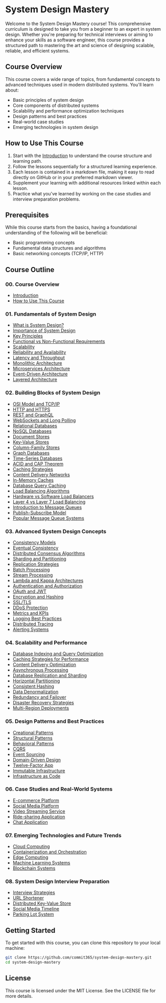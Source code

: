 # System Design Mastery

Welcome to the System Design Mastery course! This comprehensive curriculum is designed to take you from a beginner to an expert in system design. Whether you're preparing for technical interviews or aiming to enhance your skills as a software engineer, this course provides a structured path to mastering the art and science of designing scalable, reliable, and efficient systems.

## Course Overview

This course covers a wide range of topics, from fundamental concepts to advanced techniques used in modern distributed systems. You'll learn about:

- Basic principles of system design
- Core components of distributed systems
- Scalability and performance optimization techniques
- Design patterns and best practices
- Real-world case studies
- Emerging technologies in system design

## How to Use This Course

1. Start with the [Introduction](00-course-overview/00-introduction.md) to understand the course structure and learning path.
2. Follow the lessons sequentially for a structured learning experience.
3. Each lesson is contained in a markdown file, making it easy to read directly on GitHub or in your preferred markdown viewer.
4. Supplement your learning with additional resources linked within each lesson.
5. Practice what you've learned by working on the case studies and interview preparation problems.

## Prerequisites

While this course starts from the basics, having a foundational understanding of the following will be beneficial:

- Basic programming concepts
- Fundamental data structures and algorithms
- Basic networking concepts (TCP/IP, HTTP)

## Course Outline

### 00. Course Overview

- [Introduction](00-course-overview/00-introduction.md)
- [How to Use This Course](00-course-overview/01-how-to-use-this-course.md)

### 01. Fundamentals of System Design

- [What is System Design?](01-fundamentals/01-introduction-to-system-design/01-what-is-system-design.md)
- [Importance of System Design](01-fundamentals/01-introduction-to-system-design/02-importance-of-system-design.md)
- [Key Principles](01-fundamentals/01-introduction-to-system-design/03-key-principles.md)
- [Functional vs Non-Functional Requirements](01-fundamentals/02-basic-concepts/01-functional-vs-non-functional-requirements.md)
- [Scalability](01-fundamentals/02-basic-concepts/02-scalability.md)
- [Reliability and Availability](01-fundamentals/02-basic-concepts/03-reliability-and-availability.md)
- [Latency and Throughput](01-fundamentals/02-basic-concepts/04-latency-and-throughput.md)
- [Monolithic Architecture](01-fundamentals/03-architecture-patterns/01-monolithic-architecture.md)
- [Microservices Architecture](01-fundamentals/03-architecture-patterns/02-microservices-architecture.md)
- [Event-Driven Architecture](01-fundamentals/03-architecture-patterns/03-event-driven-architecture.md)
- [Layered Architecture](01-fundamentals/03-architecture-patterns/04-layered-architecture.md)

### 02. Building Blocks of System Design

- [OSI Model and TCP/IP](02-building-blocks/01-networking-basics/01-osi-model-and-tcp-ip.md)
- [HTTP and HTTPS](02-building-blocks/01-networking-basics/02-http-and-https.md)
- [REST and GraphQL](02-building-blocks/01-networking-basics/03-rest-and-graphql.md)
- [WebSockets and Long Polling](02-building-blocks/01-networking-basics/04-websockets-and-long-polling.md)
- [Relational Databases](02-building-blocks/02-databases/01-relational-databases.md)
- [NoSQL Databases](02-building-blocks/02-databases/02-nosql-databases.md)
- [Document Stores](02-building-blocks/02-databases/03-document-stores.md)
- [Key-Value Stores](02-building-blocks/02-databases/04-key-value-stores.md)
- [Column-Family Stores](02-building-blocks/02-databases/05-column-family-stores.md)
- [Graph Databases](02-building-blocks/02-databases/06-graph-databases.md)
- [Time-Series Databases](02-building-blocks/02-databases/07-time-series-databases.md)
- [ACID and CAP Theorem](02-building-blocks/02-databases/08-acid-and-cap-theorem.md)
- [Caching Strategies](02-building-blocks/03-caching/01-caching-strategies.md)
- [Content Delivery Networks](02-building-blocks/03-caching/02-content-delivery-networks.md)
- [In-Memory Caches](02-building-blocks/03-caching/03-in-memory-caches.md)
- [Database Query Caching](02-building-blocks/03-caching/04-database-query-caching.md)
- [Load Balancing Algorithms](02-building-blocks/04-load-balancing/01-load-balancing-algorithms.md)
- [Hardware vs Software Load Balancers](02-building-blocks/04-load-balancing/02-hardware-vs-software-load-balancers.md)
- [Layer 4 vs Layer 7 Load Balancing](02-building-blocks/04-load-balancing/03-layer-4-vs-layer-7-load-balancing.md)
- [Introduction to Message Queues](02-building-blocks/05-message-queues/01-introduction-to-message-queues.md)
- [Publish-Subscribe Model](02-building-blocks/05-message-queues/02-publish-subscribe-model.md)
- [Popular Message Queue Systems](02-building-blocks/05-message-queues/03-popular-message-queue-systems.md)

### 03. Advanced System Design Concepts

- [Consistency Models](03-advanced-concepts/01-distributed-systems/01-consistency-models.md)
- [Eventual Consistency](03-advanced-concepts/01-distributed-systems/02-eventual-consistency.md)
- [Distributed Consensus Algorithms](03-advanced-concepts/01-distributed-systems/03-distributed-consensus-algorithms.md)
- [Sharding and Partitioning](03-advanced-concepts/01-distributed-systems/04-sharding-and-partitioning.md)
- [Replication Strategies](03-advanced-concepts/01-distributed-systems/05-replication-strategies.md)
- [Batch Processing](03-advanced-concepts/02-data-processing/01-batch-processing.md)
- [Stream Processing](03-advanced-concepts/02-data-processing/02-stream-processing.md)
- [Lambda and Kappa Architectures](03-advanced-concepts/02-data-processing/03-lambda-and-kappa-architectures.md)
- [Authentication and Authorization](03-advanced-concepts/03-security/01-authentication-and-authorization.md)
- [OAuth and JWT](03-advanced-concepts/03-security/02-oauth-and-jwt.md)
- [Encryption and Hashing](03-advanced-concepts/03-security/03-encryption-and-hashing.md)
- [SSL/TLS](03-advanced-concepts/03-security/04-ssl-tls.md)
- [DDoS Protection](03-advanced-concepts/03-security/05-ddos-protection.md)
- [Metrics and KPIs](03-advanced-concepts/04-monitoring-and-logging/01-metrics-and-kpis.md)
- [Logging Best Practices](03-advanced-concepts/04-monitoring-and-logging/02-logging-best-practices.md)
- [Distributed Tracing](03-advanced-concepts/04-monitoring-and-logging/03-distributed-tracing.md)
- [Alerting Systems](03-advanced-concepts/04-monitoring-and-logging/04-alerting-systems.md)

### 04. Scalability and Performance

- [Database Indexing and Query Optimization](04-scalability-and-performance/01-performance-optimization/01-database-indexing-and-query-optimization.md)
- [Caching Strategies for Performance](04-scalability-and-performance/01-performance-optimization/02-caching-strategies-for-performance.md)
- [Content Delivery Optimization](04-scalability-and-performance/01-performance-optimization/03-content-delivery-optimization.md)
- [Asynchronous Processing](04-scalability-and-performance/01-performance-optimization/04-asynchronous-processing.md)
- [Database Replication and Sharding](04-scalability-and-performance/02-scalability-patterns/01-database-replication-and-sharding.md)
- [Horizontal Partitioning](04-scalability-and-performance/02-scalability-patterns/02-horizontal-partitioning.md)
- [Consistent Hashing](04-scalability-and-performance/02-scalability-patterns/03-consistent-hashing.md)
- [Data Denormalization](04-scalability-and-performance/02-scalability-patterns/04-data-denormalization.md)
- [Redundancy and Failover](04-scalability-and-performance/03-high-availability/01-redundancy-and-failover.md)
- [Disaster Recovery Strategies](04-scalability-and-performance/03-high-availability/02-disaster-recovery-strategies.md)
- [Multi-Region Deployments](04-scalability-and-performance/03-high-availability/03-multi-region-deployments.md)

### 05. Design Patterns and Best Practices

- [Creational Patterns](05-design-patterns-and-best-practices/01-design-patterns/01-creational-patterns.md)
- [Structural Patterns](05-design-patterns-and-best-practices/01-design-patterns/02-structural-patterns.md)
- [Behavioral Patterns](05-design-patterns-and-best-practices/01-design-patterns/03-behavioral-patterns.md)
- [CQRS](05-design-patterns-and-best-practices/02-architectural-patterns/01-cqrs.md)
- [Event Sourcing](05-design-patterns-and-best-practices/02-architectural-patterns/02-event-sourcing.md)
- [Domain-Driven Design](05-design-patterns-and-best-practices/02-architectural-patterns/03-domain-driven-design.md)
- [Twelve-Factor App](05-design-patterns-and-best-practices/03-best-practices/01-twelve-factor-app.md)
- [Immutable Infrastructure](05-design-patterns-and-best-practices/03-best-practices/02-immutable-infrastructure.md)
- [Infrastructure as Code](05-design-patterns-and-best-practices/03-best-practices/03-infrastructure-as-code.md)

### 06. Case Studies and Real-World Systems

- [E-commerce Platform](06-case-studies/01-e-commerce-platform.md)
- [Social Media Platform](06-case-studies/02-social-media-platform.md)
- [Video Streaming Service](06-case-studies/03-video-streaming-service.md)
- [Ride-sharing Application](06-case-studies/04-ride-sharing-application.md)
- [Chat Application](06-case-studies/05-chat-application.md)

### 07. Emerging Technologies and Future Trends

- [Cloud Computing](07-emerging-technologies/01-cloud-computing.md)
- [Containerization and Orchestration](07-emerging-technologies/02-containerization-and-orchestration.md)
- [Edge Computing](07-emerging-technologies/03-edge-computing.md)
- [Machine Learning Systems](07-emerging-technologies/04-machine-learning-systems.md)
- [Blockchain Systems](07-emerging-technologies/05-blockchain-systems.md)

### 08. System Design Interview Preparation

- [Interview Strategies](08-interview-preparation/01-interview-strategies.md)
- [URL Shortener](08-interview-preparation/02-practice-problems/01-url-shortener.md)
- [Distributed Key-Value Store](08-interview-preparation/02-practice-problems/02-distributed-key-value-store.md)
- [Social Media Timeline](08-interview-preparation/02-practice-problems/03-social-media-timeline.md)
- [Parking Lot System](08-interview-preparation/02-practice-problems/04-parking-lot-system.md)

## Getting Started

To get started with this course, you can clone this repository to your local machine:

```bash
git clone https://github.com/commit365/system-design-mastery.git
cd system-design-mastery
```

## License

This course is licensed under the MIT License. See the LICENSE file for more details.
